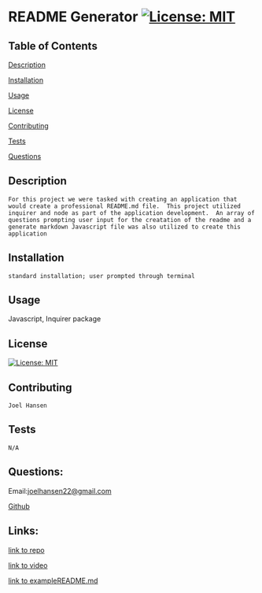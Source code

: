 # README Generator [![License: MIT](https://img.shields.io/badge/License-MIT-yellow.svg)](https://opensource.org/licenses/MIT)

  ## Table of Contents

  [Description](#description)

  [Installation](#installation)

  [Usage](#usage)

  [License](#license)

  [Contributing](#contributing)

  [Tests](#tests)

  [Questions](#questions)
  
  ## Description
    For this project we were tasked with creating an application that would create a professional README.md file.  This project utilized inquirer and node as part of the application development.  An array of questions prompting user input for the creatation of the readme and a generate markdown Javascript file was also utilized to create this application

  ## Installation
    standard installation; user prompted through terminal

  ## Usage
  Javascript, Inquirer package

  ## License
  [![License: MIT](https://img.shields.io/badge/License-MIT-yellow.svg)](https://opensource.org/licenses/MIT)

  ## Contributing
    Joel Hansen

  ## Tests
    N/A

  ## Questions:
  Email:joelhansen22@gmail.com
  
  [Github](https://www.github.com/joelhansenmn)

  ## Links:
  [link to repo](https://github.com/JoelhansenMN/README-generator)

  [link to video](https://drive.google.com/file/d/1qazTg-M9LDSxJZC5aqDhpGsObr7q-jMH/view)

  [link to exampleREADME.md](https://github.com/JoelhansenMN/README-generator/blob/master/exampleREADME.md)